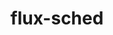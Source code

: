 ---
title: "flux-sched"
layout: cache
categories: [package, develop-2024-03-17]
meta: {"versions": ["0.33.0"], "compilers": ["gcc@=11.4.0", "gcc@=7.3.1", "gcc@=9.4.0", "oneapi@=2024.0.0"], "oss": ["amzn2", "ubuntu20.04", "ubuntu22.04"], "platforms": ["linux"], "targets": ["aarch64", "neoverse_n1", "neoverse_v1", "neoverse_v2", "ppc64le", "x86_64_v3"], "stacks": ["aws-isc", "aws-isc-aarch64", "e4s", "e4s-neoverse-v2", "e4s-neoverse_v1", "e4s-oneapi", "e4s-power", "root"], "num_specs": 8, "num_specs_by_stack": {"root": 8, "aws-isc-aarch64": 2, "aws-isc": 1, "e4s-power": 1, "e4s-neoverse_v1": 1, "e4s-neoverse-v2": 1, "e4s": 1, "e4s-oneapi": 1}}
spec_details: [{"hash": "r32dscnq4hkwvvab2mrjrz5uyqdsphdn", "compiler": "gcc@=7.3.1", "versions": ["0.33.0"], "os": "amzn2", "platform": "linux", "target": "aarch64", "variants": ["build_system=cmake", "build_type=Release", "~cuda", "generator=ninja", "~ipo"], "stacks": ["root", "aws-isc-aarch64"], "size": "-", "tarball": "https://binaries.spack.io/develop-2024-03-17/build_cache/linux-amzn2-aarch64/gcc-7.3.1/flux-sched-0.33.0/linux-amzn2-aarch64-gcc-7.3.1-flux-sched-0.33.0-r32dscnq4hkwvvab2mrjrz5uyqdsphdn.spack"}, {"hash": "54vtelcqwpbozkya6zk7cricup647p2d", "compiler": "gcc@=7.3.1", "versions": ["0.33.0"], "os": "amzn2", "platform": "linux", "target": "neoverse_n1", "variants": ["build_system=cmake", "build_type=Release", "~cuda", "generator=ninja", "~ipo"], "stacks": ["root", "aws-isc-aarch64"], "size": "-", "tarball": "https://binaries.spack.io/develop-2024-03-17/build_cache/linux-amzn2-neoverse_n1/gcc-7.3.1/flux-sched-0.33.0/linux-amzn2-neoverse_n1-gcc-7.3.1-flux-sched-0.33.0-54vtelcqwpbozkya6zk7cricup647p2d.spack"}, {"hash": "jjscj2upg6hs4nkv3rlywyxxrn72k3b2", "compiler": "gcc@=7.3.1", "versions": ["0.33.0"], "os": "amzn2", "platform": "linux", "target": "x86_64_v3", "variants": ["build_system=cmake", "build_type=Release", "~cuda", "generator=ninja", "~ipo"], "stacks": ["root", "aws-isc"], "size": "-", "tarball": "https://binaries.spack.io/develop-2024-03-17/build_cache/linux-amzn2-x86_64_v3/gcc-7.3.1/flux-sched-0.33.0/linux-amzn2-x86_64_v3-gcc-7.3.1-flux-sched-0.33.0-jjscj2upg6hs4nkv3rlywyxxrn72k3b2.spack"}, {"hash": "4sypcriz27i3bvexy2vb4v4zv37rckjj", "compiler": "gcc@=9.4.0", "versions": ["0.33.0"], "os": "ubuntu20.04", "platform": "linux", "target": "ppc64le", "variants": ["build_system=cmake", "build_type=Release", "~cuda", "generator=ninja", "~ipo"], "stacks": ["e4s-power", "root"], "size": "-", "tarball": "https://binaries.spack.io/develop-2024-03-17/build_cache/linux-ubuntu20.04-ppc64le/gcc-9.4.0/flux-sched-0.33.0/linux-ubuntu20.04-ppc64le-gcc-9.4.0-flux-sched-0.33.0-4sypcriz27i3bvexy2vb4v4zv37rckjj.spack"}, {"hash": "cs7jpgmfx5reoglze3qej6ehpdxd2bt6", "compiler": "gcc@=11.4.0", "versions": ["0.33.0"], "os": "ubuntu22.04", "platform": "linux", "target": "neoverse_v1", "variants": ["build_system=cmake", "build_type=Release", "~cuda", "generator=ninja", "~ipo"], "stacks": ["root", "e4s-neoverse_v1"], "size": "-", "tarball": "https://binaries.spack.io/develop-2024-03-17/build_cache/linux-ubuntu22.04-neoverse_v1/gcc-11.4.0/flux-sched-0.33.0/linux-ubuntu22.04-neoverse_v1-gcc-11.4.0-flux-sched-0.33.0-cs7jpgmfx5reoglze3qej6ehpdxd2bt6.spack"}, {"hash": "abpozbyfwe57yhqasgok4kuiv47344tl", "compiler": "gcc@=11.4.0", "versions": ["0.33.0"], "os": "ubuntu22.04", "platform": "linux", "target": "neoverse_v2", "variants": ["build_system=cmake", "build_type=Release", "~cuda", "generator=ninja", "~ipo"], "stacks": ["root", "e4s-neoverse-v2"], "size": "-", "tarball": "https://binaries.spack.io/develop-2024-03-17/build_cache/linux-ubuntu22.04-neoverse_v2/gcc-11.4.0/flux-sched-0.33.0/linux-ubuntu22.04-neoverse_v2-gcc-11.4.0-flux-sched-0.33.0-abpozbyfwe57yhqasgok4kuiv47344tl.spack"}, {"hash": "5qvapxz5i4vxhr2laca6eg6jwxt7a4f2", "compiler": "gcc@=11.4.0", "versions": ["0.33.0"], "os": "ubuntu22.04", "platform": "linux", "target": "x86_64_v3", "variants": ["build_system=cmake", "build_type=Release", "~cuda", "generator=ninja", "~ipo"], "stacks": ["root", "e4s"], "size": "-", "tarball": "https://binaries.spack.io/develop-2024-03-17/build_cache/linux-ubuntu22.04-x86_64_v3/gcc-11.4.0/flux-sched-0.33.0/linux-ubuntu22.04-x86_64_v3-gcc-11.4.0-flux-sched-0.33.0-5qvapxz5i4vxhr2laca6eg6jwxt7a4f2.spack"}, {"hash": "vozia3bkvbt5hil7xcoidcif65qc4yaf", "compiler": "oneapi@=2024.0.0", "versions": ["0.33.0"], "os": "ubuntu22.04", "platform": "linux", "target": "x86_64_v3", "variants": ["build_system=cmake", "build_type=Release", "~cuda", "generator=ninja", "~ipo"], "stacks": ["e4s-oneapi", "root"], "size": "-", "tarball": "https://binaries.spack.io/develop-2024-03-17/build_cache/linux-ubuntu22.04-x86_64_v3/oneapi-2024.0.0/flux-sched-0.33.0/linux-ubuntu22.04-x86_64_v3-oneapi-2024.0.0-flux-sched-0.33.0-vozia3bkvbt5hil7xcoidcif65qc4yaf.spack"}]
---